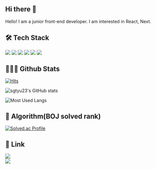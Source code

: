 ## Hi there 👋

Hello! I am a junior front-end developer.
I am interested in React, Next.

## 🛠️ Tech Stack
<img src="https://camo.githubusercontent.com/d30449fa2dbae519940a0d08f0202996163310b8c6b9336480232cfb48d38286/68747470733a2f2f696d672e736869656c64732e696f2f62616467652f68746d6c352d4533344632363f7374796c653d666f722d7468652d6261646765266c6f676f3d68746d6c35266c6f676f436f6c6f723d7768697465"> <img src="https://camo.githubusercontent.com/f432d617c378401551c4ba1fa6670f2e4e4ec6676cf3b8370096f3f8b66554ee/68747470733a2f2f696d672e736869656c64732e696f2f62616467652f6373732d3135373242363f7374796c653d666f722d7468652d6261646765266c6f676f3d63737333266c6f676f436f6c6f723d7768697465"> <img src="https://camo.githubusercontent.com/835ac33106b566924b6984fd422f9ce2ec7f07bf98906ee2f515034b1808c572/68747470733a2f2f696d672e736869656c64732e696f2f62616467652f6a6176617363726970742d4637444631453f7374796c653d666f722d7468652d6261646765266c6f676f3d6a617661736372697074266c6f676f436f6c6f723d626c61636b"> <img src="https://camo.githubusercontent.com/16fea79fb97d299ed1e8821f36586055821b8795f0329f5debee7392e6e5c617/68747470733a2f2f696d672e736869656c64732e696f2f62616467652f72656163742d3631444146423f7374796c653d666f722d7468652d6261646765266c6f676f3d7265616374266c6f676f436f6c6f723d626c61636b"> <img src="https://camo.githubusercontent.com/ccbdc29329afff39a4b077da431827477c1c0b3b8546e2ec570e8acd88bcc0fb/68747470733a2f2f696d672e736869656c64732e696f2f62616467652f6769742d4630353033323f7374796c653d666f722d7468652d6261646765266c6f676f3d676974266c6f676f436f6c6f723d7768697465"> <img src="https://camo.githubusercontent.com/837b039bfeae926bbadf45553bf4522b279c9ccf60eba3fffa014cc84f37112e/68747470733a2f2f696d672e736869656c64732e696f2f62616467652f6769746875622d3138313731373f7374796c653d666f722d7468652d6261646765266c6f676f3d676974687562266c6f676f436f6c6f723d7768697465">


## 👨🏻‍💻 Github Stats
[![Hits](https://hits.seeyoufarm.com/api/count/incr/badge.svg?url=https%3A%2F%2Fgithub.com%2Fsgryu23%2F&count_bg=%230048FF&title_bg=%23555555&icon=&icon_color=%23E7E7E7&title=hits&edge_flat=false)](https://hits.seeyoufarm.com)

![sgtyu23's GitHub stats](https://github-readme-stats.vercel.app/api?username=sgryu23&show_icons=true&theme=highcontrast)
<br>

![Most Used Langs](https://github-readme-stats.vercel.app/api/top-langs/?username=sgryu23&layout=compact&theme=tokyonight)

## 🥇 Algorithm(BOJ solved rank)
[![Solved.ac Profile](http://mazassumnida.wtf/api/generate_badge?boj=pangpang_e)](https://solved.ac/pangpang_e)

## 🔗 Link
<a href="https://velog.io/@pangpang_e">
  <img src="https://img.shields.io/badge/Velog-3DDC84?style=flat-square&logo=Blogger&logoColor=white"/>
</a> <br>
<a href="https://sam-repository.tistory.com/">
  <img src="https://img.shields.io/badge/Tistory-EF8B47?style=flat-square&logo=Tistory&logoColor=white"/>
</a>
